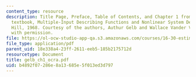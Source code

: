 ```yaml
---
content_type: resource
description: Title Page, Preface, Table of Contents, and Chapter 1 from the course
  textbook, Multiple-Input Describing Functions and Nonlinear System Design, McGraw
  Hill, 1968. Courtesy of the authors, Authur Gelb and Wallace Vander Velde. Used
  with permission.
file: https://ol-ocw-studio-app-qa.s3.amazonaws.com/courses/16-30-estimation-and-control-of-aerospace-systems-spring-2004/b4892f07286e8a13685e5f013ed3d797_gelb_ch1_ocra.pdf
file_type: application/pdf
parent_uid: 18e338a4-23ff-2611-eeb5-185b2175712d
resourcetype: Document
title: gelb_ch1_ocra.pdf
uid: b4892f07-286e-8a13-685e-5f013ed3d797
---
```

